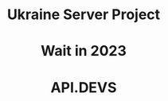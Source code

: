 
<h1 align="center">Ukraine Server Project</h1>
<h1 align="center">Wait in 2023</h1>
<h1 align="center">API.DEVS</h1>